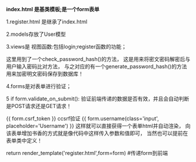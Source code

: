 ****index.html 是基类模板;是一个form表单****

1.register.html 是继承了index.html

2.models存放了User模型

3.views是 视图函数:包括login;register函数的功能；

这里用到了一个check_password_hash()的方法，
这是用来将密文密码解密后与用户输入密码比对方法，
与之对应的有一个generate_password_hash()的方法用来加密明文密码保存到数据库！


4.forms是对表单进行验证；

5 if form.validate_on_submit(): 验证前端传递的数据是否有效，并且会自动判断是POST请求还是GET请求！

{{ form.csrf_token }} ccsrf验证
{{ form.username(class='input', placeholder='Username') }} 这样就可以直接获得一个表单html并自动渲染，
向该表单增加书香的方式就是像代码中这样传入参数和值即可，
当然也可以提前在表单类中定义！

return render_template('register.html',form=form) #传递form到前端

